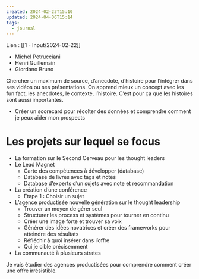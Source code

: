 ```yaml
---
created: 2024-02-23T15:10
updated: 2024-04-06T15:14
tags:
  - journal
---
```

Lien : [[1 - Input/2024-02-22]]

- Michel Petrucciani
- Henri Guillemain
- Giordano Bruno

Chercher un maximum de source, d’anecdote, d’histoire pour l’intégrer dans ses vidéos ou ses présentations. On apprend mieux un concept avec les fun fact, les anecdotes, le contexte, l’histoire. C’est pour ça que les histoires sont aussi importantes.

- Créer un scorecard pour récolter des données et comprendre comment je peux aider mon prospects

# Les projets sur lequel se focus

- La formation sur le Second Cerveau pour les thought leaders
- Le Lead Magnet 
	- Carte des compétences à développer (database)
	- Database de livres avec tags et notes
	- Database d’experts d’un sujets avec note et recommandation
- La création d’une conférence
	- Etape 1 : Choisir un sujet
- L’agence productisée nouvelle génération sur le thought leadership
	- Trouver un moyen de gérer seul
	- Structurer les process et systèmes pour tourner en continu
	- Créer une image forte et trouver sa voix
	- Générer des idées novatrices et créer des frameworks pour atteindre des résultats
	- Réfléchir à quoi insérer dans l’offre
	- Qui je cible précisemment 
- La communauté à plusieurs strates

Je vais étudier des agences productisées pour comprendre comment créer une offre irrésistible.
